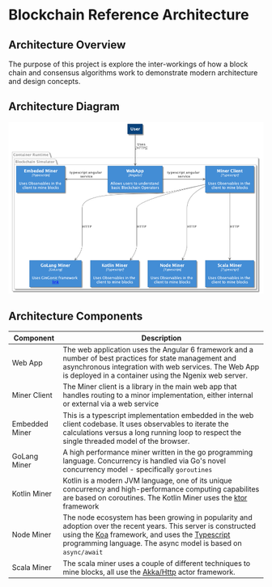 # Blockchain Reference Architecture

## Architecture Overview

The purpose of this project is explore the inter-workings of how a block chain and consensus algorithms work to demonstrate modern architecture and design concepts.  

## Architecture Diagram

![Architecure Context](../assets/doc/arch/BC-Architecture-Container.png)


## Architecture Components

| Component | Description |
| --------- | ----------- |
| Web App   |  The web application uses the Angular 6 framework and a number of best practices for state management and asynchronous integration with web services.  The Web App is deployed in a container using the Ngenix web server. |
| Miner Client | The Miner client is a library in the main web app that handles routing to a minor implementation, either internal or external via a web service |
| Embedded Miner | This is a typescript implementation embedded in the web client codebase. It uses observables to iterate the calculations versus a long running loop to respect the single threaded model of the browser.  |
| GoLang Miner | A high performance miner written in the go programming language. Concurrency is handled via Go's novel concurrency model - specifically `goroutines` |
|Kotlin Miner | Kotlin is a modern JVM language, one of its unique concurrency and high-performance computing capabilites are based on coroutines.  The Kotlin Miner uses the [ktor](https://ktor.io) framework |
| Node Miner |  The node ecosystem has been growing in popularity and adoption over the recent years.  This server is constructed using the [Koa](https://koajs.com/) framework, and uses the [Typescript](https://www.typescriptlang.org/) programming language.  The async model is based on `async/await`|
| Scala Miner | The scala miner uses a couple of different techniques to mine blocks, all use the [Akka/Http](https://doc.akka.io/docs/akka-http/current/) actor framework.  


